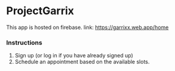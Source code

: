 # ProjectGarrix

This app is hosted on firebase.
link: https://garrixx.web.app/home

###  Instructions
1. Sign up (or log in if you have already signed up)
2. Schedule an appointment based on the available slots.


